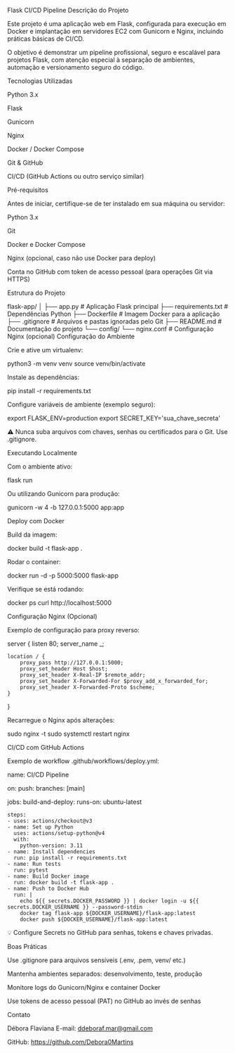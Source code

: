 Flask CI/CD Pipeline
Descrição do Projeto

Este projeto é uma aplicação web em Flask, configurada para execução em Docker e implantação em servidores EC2 com Gunicorn e Nginx, incluindo práticas básicas de CI/CD.

O objetivo é demonstrar um pipeline profissional, seguro e escalável para projetos Flask, com atenção especial à separação de ambientes, automação e versionamento seguro do código.

Tecnologias Utilizadas

Python 3.x

Flask

Gunicorn

Nginx

Docker / Docker Compose

Git & GitHub

CI/CD (GitHub Actions ou outro serviço similar)

Pré-requisitos

Antes de iniciar, certifique-se de ter instalado em sua máquina ou servidor:

Python 3.x

Git

Docker e Docker Compose

Nginx (opcional, caso não use Docker para deploy)

Conta no GitHub com token de acesso pessoal (para operações Git via HTTPS)

Estrutura do Projeto

flask-app/
│
├── app.py                  # Aplicação Flask principal
├── requirements.txt        # Dependências Python
├── Dockerfile              # Imagem Docker para a aplicação
├── .gitignore              # Arquivos e pastas ignoradas pelo Git
├── README.md               # Documentação do projeto
└── config/
    └── nginx.conf          # Configuração Nginx (opcional)
Configuração do Ambiente

Crie e ative um virtualenv:

python3 -m venv venv
source venv/bin/activate


Instale as dependências:

pip install -r requirements.txt


Configure variáveis de ambiente (exemplo seguro):

export FLASK_ENV=production
export SECRET_KEY='sua_chave_secreta'


⚠️ Nunca suba arquivos com chaves, senhas ou certificados para o Git. Use .gitignore.

Executando Localmente

Com o ambiente ativo:

flask run


Ou utilizando Gunicorn para produção:

gunicorn -w 4 -b 127.0.0.1:5000 app:app

Deploy com Docker

Build da imagem:

docker build -t flask-app .


Rodar o container:

docker run -d -p 5000:5000 flask-app


Verifique se está rodando:

docker ps
curl http://localhost:5000

Configuração Nginx (Opcional)

Exemplo de configuração para proxy reverso:

server {
    listen 80;
    server_name _;

    location / {
        proxy_pass http://127.0.0.1:5000;
        proxy_set_header Host $host;
        proxy_set_header X-Real-IP $remote_addr;
        proxy_set_header X-Forwarded-For $proxy_add_x_forwarded_for;
        proxy_set_header X-Forwarded-Proto $scheme;
    }
}


Recarregue o Nginx após alterações:

sudo nginx -t
sudo systemctl restart nginx

CI/CD com GitHub Actions

Exemplo de workflow .github/workflows/deploy.yml:

name: CI/CD Pipeline

on:
  push:
    branches: [main]

jobs:
  build-and-deploy:
    runs-on: ubuntu-latest

    steps:
    - uses: actions/checkout@v3
    - name: Set up Python
      uses: actions/setup-python@v4
      with:
        python-version: 3.11
    - name: Install dependencies
      run: pip install -r requirements.txt
    - name: Run tests
      run: pytest
    - name: Build Docker image
      run: docker build -t flask-app .
    - name: Push to Docker Hub
      run: |
        echo ${{ secrets.DOCKER_PASSWORD }} | docker login -u ${{ secrets.DOCKER_USERNAME }} --password-stdin
        docker tag flask-app ${DOCKER_USERNAME}/flask-app:latest
        docker push ${DOCKER_USERNAME}/flask-app:latest


💡 Configure Secrets no GitHub para senhas, tokens e chaves privadas.

Boas Práticas

Use .gitignore para arquivos sensíveis (.env, .pem, venv/ etc.)

Mantenha ambientes separados: desenvolvimento, teste, produção

Monitore logs do Gunicorn/Nginx e container Docker

Use tokens de acesso pessoal (PAT) no GitHub ao invés de senhas

Contato

Débora Flaviana
E-mail: ddeboraf.mar@gmail.com

GitHub: https://github.com/Debora0Martins

